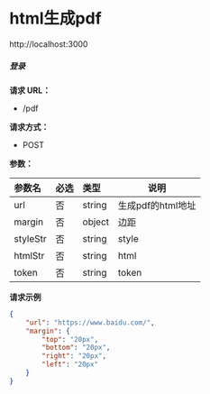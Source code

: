 # html生成pdf

http://localhost:3000

##### 登录

**请求 URL：**

- /pdf

**请求方式：**

- POST

**参数：**

| 参数名   | 必选 | 类型   | 说明              |
| :------- | :--- | :----- | ----------------- |
| url      | 否   | string | 生成pdf的html地址 |
| margin | 否   | object | 边距            |
| styleStr | 否   | string | style           |
| htmlStr | 否   | string | html           |
| token | 否   | string | token           |

**请求示例**

```json
{
    "url": "https://www.baidu.com/",
    "margin": {
        "top": "20px",
        "bottom": "20px",
        "right": "20px",
        "left": "20px"
    }
}
```

##### 